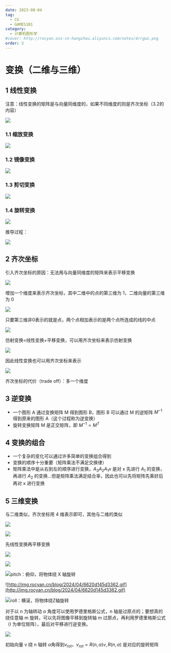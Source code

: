 ```yaml
---
date: 2023-08-04
tag:
  - CG
  - GAMES101
category:
  - 计算机图形学
#cover: http://rocyan.oss-cn-hangzhou.aliyuncs.com/notes/4rrgwz.png
order: 3
---
```


# 变换（二维与三维）

## 1 线性变换

注意：线性变换的矩阵是与向量同维度的，如果不同维度的则是齐次坐标（3.2的内容）

![](http://img.rocyan.cn/blog/2024/04/66134d55518a9.png)

### 1.1 缩放变换

![](http://img.rocyan.cn/blog/2024/04/66134d58b9d1b.png)

### 1.2 镜像变换

![](http://img.rocyan.cn/blog/2024/04/66134d5c0cac6.png)

### 1.3 剪切变换

![](http://img.rocyan.cn/blog/2024/04/66134d5f74ea5.png)

### 1.4 旋转变换

![](http://img.rocyan.cn/blog/2024/04/66134d61e43c8.png)

推导过程：

![](http://img.rocyan.cn/blog/2024/04/66134d6498bf1.jpg)

## 2 齐次坐标

引入齐次坐标的原因：无法用与向量同维度的矩阵来表示平移变换

![](http://img.rocyan.cn/blog/2024/04/66134d67aa83d.png)

增加一个维度来表示齐次坐标，其中二维中的点的第三维为 1，二维向量的第三维为 0

![](http://img.rocyan.cn/blog/2024/04/66134d6a551c7.png)

只要第三维非0表示的就是点，两个点相加表示的是两个点所连成的线的中点

![](http://img.rocyan.cn/blog/2024/04/66134d6d36ace.png)

仿射变换=线性变换+平移变换，可以用齐次坐标来表示仿射变换

![](http://img.rocyan.cn/blog/2024/04/66134d70a46c2.png)

因此线性变换也可以用齐次坐标来表示

![](http://img.rocyan.cn/blog/2024/04/66134d7504484.png)

齐次坐标的代价（trade off）：多一个维度

## 3 逆变换

- 一个图形 A 通过变换矩阵 M 得到图形 B，图形 B 可以通过 M 的逆矩阵 $M^{-1}$ 得到原来的图形 A（这个过程称为逆变换）
- 旋转变换矩阵 M 是正交矩阵，即 $M^{-1}=M^T$

## 4 变换的组合

- 一个复杂的变化可以通过许多简单的变换组合得到
- 变换的顺序十分重要（矩阵乘法不满足交换律）
- 矩阵乘法中是从右到左的顺序进行变换，$A_3A_2A_1x$ 是对 x 先进行 $A_1$ 的变换，再进行 $A_2$ 的变换...但是矩阵乘法满足结合率，因此也可以先将矩阵先乘好后再对 x 进行变换

## 5 三维变换

与二维类似，齐次坐标用 4 维表示即可，其他与二维的类似

![](http://img.rocyan.cn/blog/2024/04/66134d78adc7d.png)

![](http://img.rocyan.cn/blog/2024/04/66134d7b59af5.png)

先线性变换再平移变换

![](http://img.rocyan.cn/blog/2024/04/66134d7e20010.png)

![](http://img.rocyan.cn/blog/2024/04/66134d81224be.png)

![pitch：俯仰，将物体绕 X 轴旋转](http://img.rocyan.cn/blog/2024/04/6620d1db21fb0.gif)

![http://img.rocyan.cn/blog/2024/04/6620d145d3362.gif](http://img.rocyan.cn/blog/2024/04/6620d145d3362.gif)

![roll：横滚，将物体绕Z轴旋转](http://img.rocyan.cn/blog/2024/04/6620d15d2267b.gif)

对于以 n 为轴转动 $\alpha$ 角度可以使用罗德里格斯公式，n 轴是过原点的；要想真的绕任意轴 m 旋转，可以先将图像平移到旋转轴 m 过原点，再利用罗德里格斯公式（I 为单位矩阵），最后对平移进行逆变换。

![](http://img.rocyan.cn/blog/2024/04/66134d910770b.png)

初始向量 v 绕 n 轴转 $\alpha$角得到$v_{rot}$，$v_{rot}=R(n,\alpha)v,R(n,\alpha)$ 是对应的旋转矩阵
